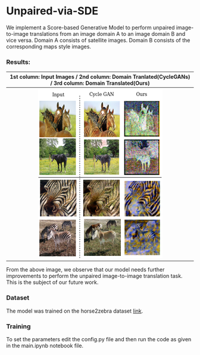 # Unpaired-via-SDE

We implement a Score-based Generative Model to perform unpaired image-to-image translations from an image domain A to an image domain B and vice versa. 
Domain A consists of satellite images. Domain B consists of the corresponding maps style images. 

### Results:
|1st column: Input Images / 2nd column: Domain Tranlated(CycleGANs) / 3rd column: Domain Translated(Ours)|
|:---:|
|![](assets/results1.png)|

From the above image, we observe that our model needs further improvements to perform the unpaired image-to-image translation task. This is the subject of our future work. 

### Dataset
The model was trained on the horse2zebra dataset [link](http://efrosgans.eecs.berkeley.edu/cyclegan/datasets/).

### Training
To set the parameters edit the config.py file and then run the code as given in the main.ipynb notebook file.
